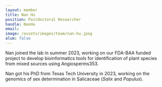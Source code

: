 ```yaml
---
layout: member
title: Nan Hu
position: Postdoctoral Researcher
handle: NanHu
email: 
image: /assets/images/team/nan-hu.jpeg
alum: false
---
```


Nan joined the lab in summer 2023, working on our FDA-BAA funded project to develop bioinformatics tools for identification of plant species from mixed sources using Angiosperms353. 

Nan got his PhD from Texas Tech University in 2023, working on the genomics of sex determination in Salicaceae (*Salix* and *Populus*).
